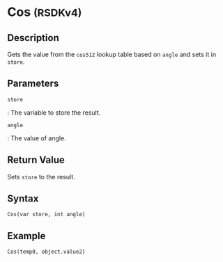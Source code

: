 # Cos <small>(RSDKv4)</small>

## Description
Gets the value from the `cos512` lookup table based on `angle` and sets it in `store`.

## Parameters
`store`

:   The variable to store the result.

`angle`

:   The value of angle.

## Return Value
Sets `store` to the result.

## Syntax
```
Cos(var store, int angle)
```

## Example
```
Cos(temp0, object.value2)
```